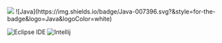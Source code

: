 <img src="https://img.shields.io/badge/amazon%20alexa-52b5f7?style=for-the-badge&logo=amazon%20alexa&logoColor=white"/>
![Java](https://img.shields.io/badge/Java-007396.svg?&style=for-the-badge&logo=Java&logoColor=white)

![Eclipse IDE](https://img.shields.io/badge/Eclipse%20IDE-2C2255.svg?&style=for-the-badge&logo=Eclipse%20IDE&logoColor=white)
![Intellij](https://img.shields.io/badge/Intellij-000000.svg?&style=for-the-badge&logo=IntellijlogoColor=white)
